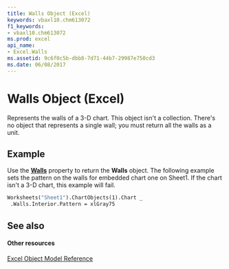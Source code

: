 ```yaml
---
title: Walls Object (Excel)
keywords: vbaxl10.chm613072
f1_keywords:
- vbaxl10.chm613072
ms.prod: excel
api_name:
- Excel.Walls
ms.assetid: 9c6f0c5b-dbb8-7d71-44b7-29987e750cd3
ms.date: 06/08/2017
---
```



# Walls Object (Excel)

Represents the walls of a 3-D chart. This object isn't a collection. There's no object that represents a single wall; you must return all the walls as a unit.


## Example

Use the  **[Walls](Excel.Chart.Walls.md)** property to return the **Walls** object. The following example sets the pattern on the walls for embedded chart one on Sheet1. If the chart isn't a 3-D chart, this example will fail.


```vb
Worksheets("Sheet1").ChartObjects(1).Chart _ 
 .Walls.Interior.Pattern = xlGray75
```


## See also


#### Other resources



[Excel Object Model Reference](http://msdn.microsoft.com/library/11ea8598-8a20-92d5-f98b-0da04263bf2c%28Office.15%29.aspx)

